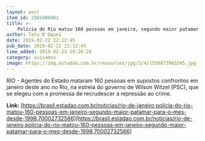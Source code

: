 ```yaml
---
layout: post
item_id: 2501406881
title: >-
    Polícia do Rio matou 160 pessoas em janeiro, segundo maior patamar para o mês desde 1998
author: Tatu D'Oquei
date: 2019-02-22 22:12:45
pub_date: 2019-02-22 22:12:45
time_added: 2019-02-23 19:26:26
category: avisamos
image: https://img.estadao.com.br/resources/jpg/5/4/1550873963245.jpg
---
```


RIO - Agentes do Estado mataram 160 pessoas em supostos confrontos em janeiro deste ano no Rio, na estreia do governo de Wilson Witzel (PSC), que se elegeu com a promessa de recrudescer a repressão ao crime.

**Link:** [https://brasil.estadao.com.br/noticias/rio-de-janeiro,policia-do-rio-matou-160-pessoas-em-janeiro-segundo-maior-patamar-para-o-mes-desde-1998,70002732566](https://brasil.estadao.com.br/noticias/rio-de-janeiro,policia-do-rio-matou-160-pessoas-em-janeiro-segundo-maior-patamar-para-o-mes-desde-1998,70002732566)


